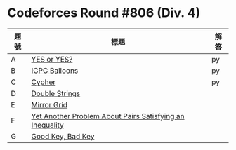 # Codeforces Round #806 (Div. 4)

|題號|標題|解答|
|-|-|-|
|A|[YES or YES?](./A.%20YES%20or%20YES/)|py|
|B|[ICPC Balloons](./B.%20ICPC%20Balloons/)|py|
|C|[Cypher](./C.%20Cypher/)|py|
|D|[Double Strings](https://codeforces.com/contest/1703/problem/D)||
|E|[Mirror Grid](https://codeforces.com/contest/1703/problem/E)  ||
|F|[Yet Another Problem About Pairs Satisfying an Inequality](https://codeforces.com/contest/1703/problem/F)||
|G|[Good Key, Bad Key](https://codeforces.com/contest/1703/problem/G)||
